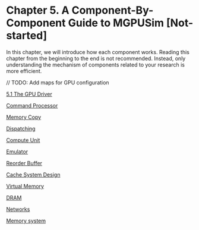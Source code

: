 # Chapter 5. A Component-By-Component Guide to MGPUSim [Not-started]

In this chapter, we will introduce how each component works. Reading this chapter from the beginning to the end is not recommended. Instead, only understanding the mechanism of components related to your research is more efficient.  

// TODO: Add maps for GPU configuration

[5.1 The GPU Driver](Chapter%205%20A%20Component-By-Component%20Guide%20to%20MGPUSi%20d75764a0087b4e28b42bc7186704373a/5%201%20The%20GPU%20Driver%20570a7fb5a97a4d21b461bc5ced4cbe3f.md)

[Command Processor](Chapter%205%20A%20Component-By-Component%20Guide%20to%20MGPUSi%20d75764a0087b4e28b42bc7186704373a/Command%20Processor%2010d97426e71d47288a6f6f722374b104.md)

[Memory Copy](Chapter%205%20A%20Component-By-Component%20Guide%20to%20MGPUSi%20d75764a0087b4e28b42bc7186704373a/Memory%20Copy%2087e82eb515f341a8ae9c1df0214907a6.md)

[Dispatching](Chapter%205%20A%20Component-By-Component%20Guide%20to%20MGPUSi%20d75764a0087b4e28b42bc7186704373a/Dispatching%206d50e722ddb548d392f6adec53f95362.md)

[Compute Unit](Chapter%205%20A%20Component-By-Component%20Guide%20to%20MGPUSi%20d75764a0087b4e28b42bc7186704373a/Compute%20Unit%20df14e26b2dd3441da1d69af70a236493.md)

[Emulator](Chapter%205%20A%20Component-By-Component%20Guide%20to%20MGPUSi%20d75764a0087b4e28b42bc7186704373a/Emulator%202a07a0f871e14d5cb30fa69f4f35ed80.md)

[Reorder Buffer](Chapter%205%20A%20Component-By-Component%20Guide%20to%20MGPUSi%20d75764a0087b4e28b42bc7186704373a/Reorder%20Buffer%205baab3aa9573478a8142c4f29e3be0fa.md)

[Cache System Design](Chapter%205%20A%20Component-By-Component%20Guide%20to%20MGPUSi%20d75764a0087b4e28b42bc7186704373a/Cache%20System%20Design%20a77ef1d7681140e897d57839ca37f542.md)

[Virtual Memory](Chapter%205%20A%20Component-By-Component%20Guide%20to%20MGPUSi%20d75764a0087b4e28b42bc7186704373a/Virtual%20Memory%20b5fa084505e04452969ba1be58562e7b.md)

[DRAM](Chapter%205%20A%20Component-By-Component%20Guide%20to%20MGPUSi%20d75764a0087b4e28b42bc7186704373a/DRAM%203dbccdbe90dd44c7b1711157252c1f90.md)

[Networks](Chapter%205%20A%20Component-By-Component%20Guide%20to%20MGPUSi%20d75764a0087b4e28b42bc7186704373a/Networks%206faa1cecb0cb4a74b57abc105ed23d16.md)

[Memory system](Chapter%205%20A%20Component-By-Component%20Guide%20to%20MGPUSi%20d75764a0087b4e28b42bc7186704373a/Memory%20system%203a9d4534792e4cb9b2117742881f0ca6.md)